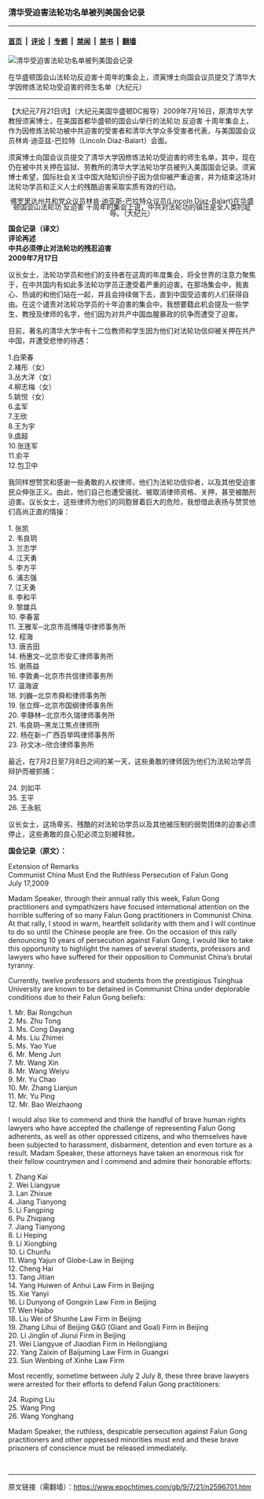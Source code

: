 ### 清华受迫害法轮功名单被列美国会记录

---

#### [首页](../../../..?n2596701) &nbsp;|&nbsp; [评论](../../../../../epoch-comment?n2596701) &nbsp;|&nbsp; [专题](../../../../../epoch-special?n2596701) &nbsp;|&nbsp; [禁闻](../../../../../epoch-news?n2596701) &nbsp;|&nbsp; [禁书](../../../../../books?n2596701) &nbsp;|&nbsp; [翻墙](https://github.com/gfw-breaker/nogfw/blob/master/README.md?n2596701)


<div><img alt="清华受迫害法轮功名单被列美国会记录" class="attachment-djy_600_400 size-djy_600_400 wp-post-image" src="https://i.epochtimes.com/assets/uploads/2009/07/907202006241548-600x400.png"/>
<div class="caption">
 <p>
  在华盛顿国会山法轮功反迫害十周年的集会上，须寅博士向国会议员提交了清华大学因修炼法轮功受迫害的师生名单（大纪元）
 </p>
</div></div><hr/><div class="post_content" id="artbody" itemprop="articleBody">
 <!-- article content begin -->
 <p>
  【大纪元7月21日讯】（大纪元美国华盛顿DC报导）2009年7月16日，原清华大学教授须寅博士，在美国首都华盛顿的国会山举行的法轮功
  <ok href="https://www.epochtimes.com/gb/tag/%E5%8F%8D%E8%BF%AB%E5%AE%B3.html">
   反迫害
  </ok>
  十周年集会上，作为因修炼法轮功被中共迫害的受害者和清华大学众多受害者代表，与美国国会议员林肯‧迪亚兹-巴拉特（Lincoln Diaz-Balart）会面。
 </p>
 <p>
  须寅博士向国会议员提交了清华大学因修炼法轮功受迫害的师生名单，其中，现在仍在被中共关押在监狱、劳教所的清华大学法轮功学员被列入美国国会记录。须寅博士希望，国际社会关注中国大陆知识份子因为信仰被严重迫害，并为结束这场对法轮功学员和正义人士的残酷迫害采取实质有效的行动。
 </p>
 <p>
  <!--image v 1.0-->
 </p>
 <div style="line-height: 90%; text-align: center;">
  <ok href=" https://i.epochtimes.com/assets/uploads/2009/07/907202006251548.jpg" rel="noreferrer noopener" target="_blank">
   <img alt="" class="size-large wp-image-7325814" src="https://i.epochtimes.com/assets/uploads/2009/07/907202006251548.jpg" title=""/>
  </ok>
  <br/>
  <span class="bn12">
   佛罗里达州共和党众议员林肯‧迪亚斯-巴拉特众议员(Lincoln Diaz-Balart)在华盛顿国会山法轮功
   <ok href="https://www.epochtimes.com/gb/tag/%E5%8F%8D%E8%BF%AB%E5%AE%B3.html">
    反迫害
   </ok>
   十周年的集会上说，中共对法轮功的镇压是全人类的耻辱。（大纪元）
  </span>
 </div>
 <p>
  <!-- -->
 </p>
 <p>
  <b>
   国会记录（译文）
   <br/>
   评论再述
   <br/>
   中共必须停止对法轮功的残忍迫害
   <br/>
   2009年7月17日
  </b>
 </p>
 <p>
  议长女士，法轮功学员和他们的支持者在这周的年度集会，将全世界的注意力聚焦于，在中共国内有如此多法轮功学员正遭受着严重的迫害。在那场集会中，我衷心、热诚的和他们站在一起，并且会持续做下去，直到中国受迫害的人们获得自由。在这个谴责对法轮功学员的十年迫害的集会中，我想要籍此机会提及一些学生、教授及律师的名字，他们因为对共产中国血腥暴政的抗争而遭受了迫害。
 </p>
 <p>
  目前，著名的清华大学中有十二位教师和学生因为他们对法轮功信仰被关押在共产中国，并遭受悲惨的待遇：
 </p>
 <p>
  1.白荣春
  <br/>
  2.褚彤（女）
  <br/>
  3.丛大洋（女）
  <br/>
  4.柳志梅（女）
  <br/>
  5.姚悦（女）
  <br/>
  6.孟军
  <br/>
  7.王欣
  <br/>
  8.王为宇
  <br/>
  9.虞超
  <br/>
  10.张连军
  <br/>
  11.俞平
  <br/>
  12.包卫中
 </p>
 <p>
  我同样想赞赏和感谢一些勇敢的人权律师，他们为法轮功信仰者，以及其他受迫害民众伸张正义。由此，他们自己也遭受骚扰、被取消律师资格、关押，甚至被酷刑迫害。议长女士，这些律师为他们的同胞冒着巨大的危险，我想借此表扬与赞赏他们高尚正直的情操：
 </p>
 <p>
  1. 张凯
  <br/>
  2. 韦良玥
  <br/>
  3. 兰志学
  <br/>
  4. 江天勇
  <br/>
  5. 李方平
  <br/>
  6. 浦志强
  <br/>
  7. 江天勇
  <br/>
  8. 李和平
  <br/>
  9. 黎雄兵
  <br/>
  10. 李春富
  <br/>
  11. 王雅军─北京市高博隆华律师事务所
  <br/>
  12. 程海
  <br/>
  13. 唐吉田
  <br/>
  14. 杨惠文─北京市安汇律师事务所
  <br/>
  15. 谢燕益
  <br/>
  16. 李敦勇─北京市共信律师事务所
  <br/>
  17. 温海波
  <br/>
  18. 刘巍─北京市舜和律师事务所
  <br/>
  19. 张立辉─北京市国纲律师事务所
  <br/>
  20. 李静林─北京市久瑞律师事务所
  <br/>
  21. 韦良玥─黑龙江焦点律师所
  <br/>
  22. 杨在新─广西百举鸣律师事务所
  <br/>
  23. 孙文冰─欣合律师事务所
 </p>
 <p>
  最近，在7月2日至7月8日之间的某一天，这些勇敢的律师因为他们为法轮功学员辩护而被抓捕：
 </p>
 <p>
  24. 刘如平
  <br/>
  35. 王平
  <br/>
  26. 王永航
 </p>
 <p>
  议长女士，这场卑劣、残酷的对法轮功学员以及其他被压制的弱势团体的迫害必须停止，这些勇敢的良心犯必须立刻被释放。
 </p>
 <p>
  <b>
   国会记录（原文）：
  </b>
 </p>
 <p>
  Extension of Remarks
  <br/>
  Communist China Must End the Ruthless Persecution of Falun Gong
  <br/>
  July 17,2009
 </p>
 <p>
  Madam Speaker, through their annual rally this week, Falun Gong practitioners and sympathizers have focused international attention on the horrible suffering of so many Falun Gong practitioners in Communist China. At that rally, I stood in warm, heartfelt solidarity with them and I will continue to do so until the Chinese people are free. On the occasion of this rally denouncing 10 years of persecution against Falun Gong, I would like to take this opportunity to highlight the names of several students, professors and lawyers who have suffered for their opposition to Communist China’s brutal tyranny.
 </p>
 <p>
  Currently, twelve professors and students from the prestigious Tsinghua University are known to be detained in Communist China under deplorable conditions due to their Falun Gong beliefs:
 </p>
 <p>
  1.	Mr. Bai Rongchun
  <br/>
  2.	Ms. Zhu Tong
  <br/>
  3.	Ms. Cong Dayang
  <br/>
  4.	Ms. Liu Zhimei
  <br/>
  5.	Ms. Yao Yue
  <br/>
  6.	Mr. Meng Jun
  <br/>
  7.	Mr. Wang Xin
  <br/>
  8.	Mr. Wang Weiyu
  <br/>
  9.	Mr. Yu Chao
  <br/>
  10.	Mr. Zhang Lianjun
  <br/>
  11.	Mr. Yu Ping
  <br/>
  12.	Mr. Bao Weizhaong
 </p>
 <p>
  I would also like to commend and think the handful of brave human rights lawyers who have accepted the challenge of representing Falun Gong adherents, as well as other oppressed citizens, and who themselves have been subjected to harassment, disbarment, detention and even torture as a result. Madam Speaker, these attorneys have taken an enormous risk for their fellow countrymen and I commend and admire their honorable efforts:
 </p>
 <p>
  1.	Zhang Kai
  <br/>
  2.	Wei Liangyue
  <br/>
  3.	Lan Zhixue
  <br/>
  4.	Jiang Tianyong
  <br/>
  5.	Li Fangping
  <br/>
  6.	Pu Zhiqiang
  <br/>
  7.	Jiang Tianyong
  <br/>
  8.	Li Heping
  <br/>
  9.	Li Xiongbing
  <br/>
  10.	Li Chunfu
  <br/>
  11.	Wang Yajun of Globe-Law in Beijing
  <br/>
  12.	Cheng Hai
  <br/>
  13.	Tang Jitian
  <br/>
  14.	Yang Huiwen of Anhui Law Firm in Beijing
  <br/>
  15.	Xie Yanyi
  <br/>
  16.	Li Dunyong of Gongxin Law Firm in Beijing
  <br/>
  17.	Wen Haibo
  <br/>
  18.	Liu Wei of Shunhe Law Firm in Beijing
  <br/>
  19.	Zhang Lihui of Beijing G&amp;G (Giant and Goal) Firm in Beijing
  <br/>
  20.	Li Jinglin of Jiurui Firm in Beijing
  <br/>
  21.	Wei Liangyue of Jiaodian Firm in Heilongjiang
  <br/>
  22.	Yang Zaixin of Baijuming Law Firm in Guangxi
  <br/>
  23.	Sun Wenbing of Xinhe Law Firm
 </p>
 <p>
  Most recently, sometime between July 2 July 8, these three brave lawyers were arrested for their efforts to defend Falun Gong practitioners:
 </p>
 <p>
  24.	Ruping Liu
  <br/>
  25.	Wang Ping
  <br/>
  26.	Wang Yonghang
 </p>
 <p>
  Madam Speaker, the ruthless, despicable persecution against Falun Gong  practitioners and other oppressed minorities must end and these brave prisoners of conscience must be released immediately.
 </p>
 <p>
  <font color="#ffffff">
   (http://www.dajiyuan.com)
  </font>
 </p>
 <!-- article content end -->
 <div id="below_article_ad">
 </div>
</div>


---

原文链接（需翻墙）：https://www.epochtimes.com/gb/9/7/21/n2596701.htm